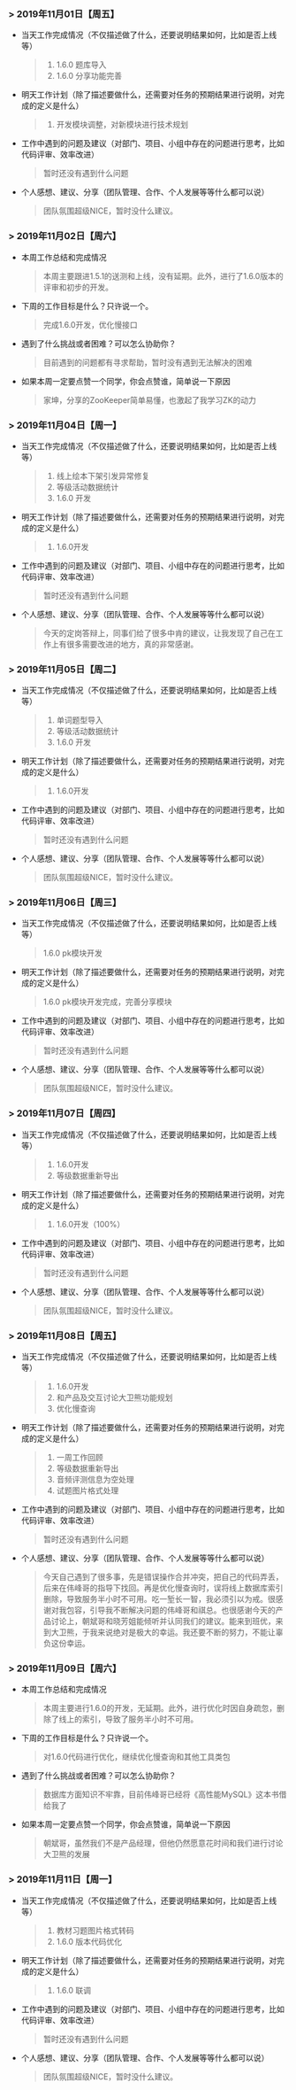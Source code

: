 ### > 2019年11月01日【周五】

- 当天工作完成情况（不仅描述做了什么，还要说明结果如何，比如是否上线等）

  > 1. 1.6.0 题库导入
  > 2. 1.6.0 分享功能完善

- 明天工作计划（除了描述要做什么，还需要对任务的预期结果进行说明，对完成的定义是什么）

  > 1. 开发模块调整，对新模块进行技术规划

- 工作中遇到的问题及建议（对部门、项目、小组中存在的问题进行思考，比如代码评审、效率改进）

  > 暂时还没有遇到什么问题

- 个人感想、建议、分享（团队管理、合作、个人发展等等什么都可以说）

  > 团队氛围超级NICE，暂时没什么建议。



### > 2019年11月02日【周六】

- 本周工作总结和完成情况

  > 本周主要跟进1.5.1的送测和上线，没有延期。此外，进行了1.6.0版本的评审和初步的开发。

- 下周的工作目标是什么？只许说一个。

  > 完成1.6.0开发，优化慢接口

- 遇到了什么挑战或者困难？可以怎么协助你？

  > 目前遇到的问题都有寻求帮助，暂时没有遇到无法解决的困难

- 如果本周一定要点赞一个同学，你会点赞谁，简单说一下原因

  > 家坤，分享的ZooKeeper简单易懂，也激起了我学习ZK的动力



### > 2019年11月04日【周一】

- 当天工作完成情况（不仅描述做了什么，还要说明结果如何，比如是否上线等）

  > 1. 线上绘本下架引发异常修复
  > 2. 等级活动数据统计
  > 3. 1.6.0 开发

- 明天工作计划（除了描述要做什么，还需要对任务的预期结果进行说明，对完成的定义是什么）

  > 1. 1.6.0开发

- 工作中遇到的问题及建议（对部门、项目、小组中存在的问题进行思考，比如代码评审、效率改进）

  > 暂时还没有遇到什么问题

- 个人感想、建议、分享（团队管理、合作、个人发展等等什么都可以说）

  > 今天的定岗答辩上，同事们给了很多中肯的建议，让我发现了自己在工作上有很多需要改进的地方，真的非常感谢。



### > 2019年11月05日【周二】

- 当天工作完成情况（不仅描述做了什么，还要说明结果如何，比如是否上线等）

  > 1. 单词题型导入
  > 2. 等级活动数据统计
  > 3. 1.6.0 开发

- 明天工作计划（除了描述要做什么，还需要对任务的预期结果进行说明，对完成的定义是什么）

  > 1. 1.6.0开发

- 工作中遇到的问题及建议（对部门、项目、小组中存在的问题进行思考，比如代码评审、效率改进）

  > 暂时还没有遇到什么问题

- 个人感想、建议、分享（团队管理、合作、个人发展等等什么都可以说）

  > 团队氛围超级NICE，暂时没什么建议。



### > 2019年11月06日【周三】

- 当天工作完成情况（不仅描述做了什么，还要说明结果如何，比如是否上线等）

  > 1.6.0 pk模块开发

- 明天工作计划（除了描述要做什么，还需要对任务的预期结果进行说明，对完成的定义是什么）

  > 1.6.0 pk模块开发完成，完善分享模块

- 工作中遇到的问题及建议（对部门、项目、小组中存在的问题进行思考，比如代码评审、效率改进）

  > 暂时还没有遇到什么问题

- 个人感想、建议、分享（团队管理、合作、个人发展等等什么都可以说）

  > 团队氛围超级NICE，暂时没什么建议。



### > 2019年11月07日【周四】

- 当天工作完成情况（不仅描述做了什么，还要说明结果如何，比如是否上线等）

  > 1. 1.6.0开发
  > 2. 等级数据重新导出

- 明天工作计划（除了描述要做什么，还需要对任务的预期结果进行说明，对完成的定义是什么）

  > 1. 1.6.0开发（100%）

- 工作中遇到的问题及建议（对部门、项目、小组中存在的问题进行思考，比如代码评审、效率改进）

  > 暂时还没有遇到什么问题

- 个人感想、建议、分享（团队管理、合作、个人发展等等什么都可以说）

  > 团队氛围超级NICE，暂时没什么建议。



### > 2019年11月08日【周五】

- 当天工作完成情况（不仅描述做了什么，还要说明结果如何，比如是否上线等）

  > 1. 1.6.0开发
  > 2. 和产品及交互讨论大卫熊功能规划
  > 3. 优化慢查询

- 明天工作计划（除了描述要做什么，还需要对任务的预期结果进行说明，对完成的定义是什么）

  > 1. 一周工作回顾
  > 2. 等级数据重新导出
  > 3. 音频评测信息为空处理
  > 4. 试题图片格式处理

- 工作中遇到的问题及建议（对部门、项目、小组中存在的问题进行思考，比如代码评审、效率改进）

  > 暂时还没有遇到什么问题

- 个人感想、建议、分享（团队管理、合作、个人发展等等什么都可以说）

  > 今天自己遇到了很多事，先是错误操作合并冲突，把自己的代码弄丢，后来在伟峰哥的指导下找回。再是优化慢查询时，误将线上数据库索引删除，导致服务半小时不可用。吃一堑长一智，我必须引以为戒。很感谢对我包容，引导我不断解决问题的伟峰哥和祺总。也很感谢今天的产品讨论上，朝斌哥和晓芳姐能倾听并认同我们的建议。能来到班优，来到大卫熊，于我来说绝对是极大的幸运。我还要不断的努力，不能让辜负这份幸运。



### > 2019年11月09日【周六】

- 本周工作总结和完成情况

  > 本周主要进行1.6.0的开发，无延期。此外，进行优化时因自身疏忽，删除了线上的索引，导致了服务半小时不可用。

- 下周的工作目标是什么？只许说一个。

  > 对1.6.0代码进行优化，继续优化慢查询和其他工具类包

- 遇到了什么挑战或者困难？可以怎么协助你？

  > 数据库方面知识不牢靠，目前伟峰哥已经将《高性能MySQL》这本书借给我了

- 如果本周一定要点赞一个同学，你会点赞谁，简单说一下原因

  > 朝斌哥，虽然我们不是产品经理，但他仍然愿意花时间和我们进行讨论大卫熊的发展



### > 2019年11月11日【周一】

- 当天工作完成情况（不仅描述做了什么，还要说明结果如何，比如是否上线等）

  > 1. 教材习题图片格式转码
  > 2. 1.6.0 版本代码优化

- 明天工作计划（除了描述要做什么，还需要对任务的预期结果进行说明，对完成的定义是什么）

  > 1. 1.6.0 联调

- 工作中遇到的问题及建议（对部门、项目、小组中存在的问题进行思考，比如代码评审、效率改进）

  > 暂时还没有遇到什么问题

- 个人感想、建议、分享（团队管理、合作、个人发展等等什么都可以说）

  > 团队氛围超级NICE，暂时没什么建议。